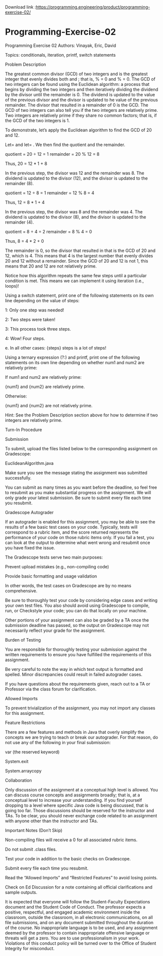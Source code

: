 Download link :https://programming.engineering/product/programming-exercise-02/


# Programming-Exercise-02
Programming Exercise 02
Authors: Vinayak, Eric, David

Topics: conditionals, iteration, printf, switch statements

Problem Description

The greatest common divisor (GCD) of two integers and is the greatest integer that evenly divides both and ; that is, % = 0 and % = 0. The GCD of two integers can be found using the Euclidean algorithm: a process that begins by dividing the two integers and then iteratively dividing the dividend by the divisor until the remainder is 0. The dividend is updated to the value of the previous divisor and the divisor is updated to he value of the previous remainder. The divisor that resulted in a remainder of 0 is the GCD. The GCD of two integers can also tell you if the two integers are relatively prime. Two integers are relatively prime if they share no common factors; that is, if the GCD of the two integers is 1.

To demonstrate, let’s apply the Euclidean algorithm to find the GCD of 20 and 12.

Let= and let= . We then find the quotient and the remainder.

quotient = 20 ÷ 12 = 1 remainder = 20 % 12 = 8

Thus, 20 = 12 * 1 + 8

In the previous step, the divisor was 12 and the remainder was 8. The dividend is updated to the divisor (12), and the divisor is updated to the remainder (8).

quotient = 12 ÷ 8 = 1 remainder = 12 % 8 = 4

Thus, 12 = 8 * 1 + 4

In the previous step, the divisor was 8 and the remainder was 4. The dividend is updated to the divisor (8), and the divisor is updated to the remainder (4).

quotient = 8 ÷ 4 = 2 remainder = 8 % 4 = 0

Thus, 8 = 4 * 2 + 0

The remainder is 0, so the divisor that resulted in that is the GCD of 20 and 12, which is 4. This means that 4 is the largest number that evenly divides 20 and 12 without a remainder. Since the GCD of 20 and 12 is not 1, this means that 20 and 12 are not relatively prime.

Notice how this algorithm repeats the same few steps until a particular condition is met. This means we can implement it using iteration (i.e., loops)!

Using a switch statement, print one of the following statements on its own line depending on the value of steps:

1: Only one step was needed!

2: Two steps were taken!

3: This process took three steps.

4: Wow! Four steps.

e. In all other cases: {steps} steps is a lot of steps!

Using a ternary expression (?:) and printf, print one of the following statements on its own line depending on whether num1 and num2 are relatively prime:

If num1 and num2 are relatively prime:

{num1} and {num2} are relatively prime.

Otherwise:

{num1} and {num2} are not relatively prime.

Hint: See the Problem Description section above for how to determine if two integers are relatively prime.

Turn-In Procedure

Submission

To submit, upload the files listed below to the corresponding assignment on Gradescope:

EuclideanAlgorithm.java

Make sure you see the message stating the assignment was submitted successfully.

You can submit as many times as you want before the deadline, so feel free to resubmit as you make substantial progress on the assignment. We will only grade your latest submission. Be sure to submit every file each time you resubmit.

Gradescope Autograder

If an autograder is enabled for this assignment, you may be able to see the results of a few basic test cases on your code. Typically, tests will correspond to a rubric item, and the score returned represents the performance of your code on those rubric items only. If you fail a test, you can look at the output to determine what went wrong and resubmit once you have fixed the issue.

The Gradescope tests serve two main purposes:

Prevent upload mistakes (e.g., non-compiling code)

Provide basic formatting and usage validation

In other words, the test cases on Gradescope are by no means comprehensive.

Be sure to thoroughly test your code by considering edge cases and writing your own test files. You also should avoid using Gradescope to compile, run, or Checkstyle your code; you can do that locally on your machine.

Other portions of your assignment can also be graded by a TA once the submission deadline has passed, so the output on Gradescope may not necessarily reflect your grade for the assignment.

Burden of Testing

You are responsible for thoroughly testing your submission against the written requirements to ensure you have fulfilled the requirements of this assignment.

Be very careful to note the way in which text output is formatted and spelled. Minor discrepancies could result in failed autograder cases.

If you have questions about the requirements given, reach out to a TA or Professor via the class forum for clarification.

Allowed Imports

To prevent trivialization of the assignment, you may not import any classes for this assignment.

Feature Restrictions

There are a few features and methods in Java that overly simplify the concepts we are trying to teach or break our autograder. For that reason, do not use any of the following in your final submission:

var (the reserved keyword)

System.exit

System.arraycopy

Collaboration

Only discussion of the assignment at a conceptual high level is allowed. You can discuss course concepts and assignments broadly; that is, at a conceptual level to increase your understanding. If you find yourself dropping to a level where specific Java code is being discussed, that is going too far. Those discussions should be reserved for the instructor and TAs. To be clear, you should never exchange code related to an assignment with anyone other than the instructor and TAs.

Important Notes (Don’t Skip)

Non-compiling files will receive a 0 for all associated rubric items.

Do not submit .class files.

Test your code in addition to the basic checks on Gradescope.

Submit every file each time you resubmit.

Read the “Allowed Imports” and “Restricted Features” to avoid losing points.

Check on Ed Discussion for a note containing all official clarifications and sample outputs.

It is expected that everyone will follow the Student-Faculty Expectations document and the Student Code of Conduct. The professor expects a positive, respectful, and engaged academic environment inside the classroom, outside the classroom, in all electronic communications, on all file submissions, and on any document submitted throughout the duration of the course. No inappropriate language is to be used, and any assignment deemed by the professor to contain inappropriate offensive language or threats will get a zero. You are to use professionalism in your work. Violations of this conduct policy will be turned over to the Office of Student Integrity for misconduct.
